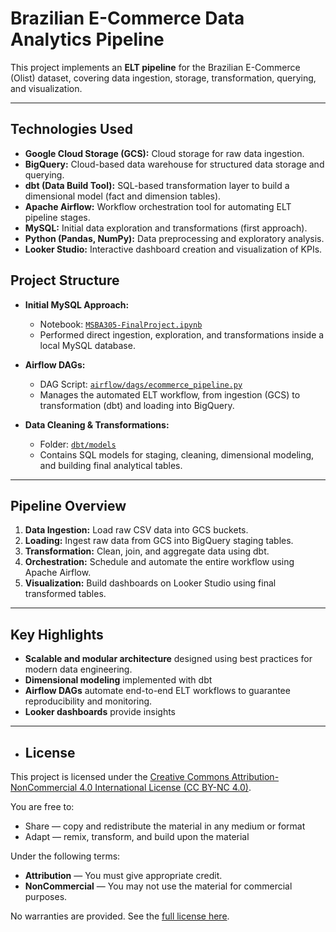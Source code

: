 # Brazilian E-Commerce Data Analytics Pipeline

This project implements an **ELT pipeline** for the Brazilian E-Commerce (Olist) dataset, covering data ingestion, storage, transformation, querying, and visualization.

---

## Technologies Used

- **Google Cloud Storage (GCS):** Cloud storage for raw data ingestion.
- **BigQuery:** Cloud-based data warehouse for structured data storage and querying.
- **dbt (Data Build Tool):** SQL-based transformation layer to build a dimensional model (fact and dimension tables).
- **Apache Airflow:** Workflow orchestration tool for automating ELT pipeline stages.
- **MySQL:** Initial data exploration and transformations (first approach).
- **Python (Pandas, NumPy):** Data preprocessing and exploratory analysis.
- **Looker Studio:** Interactive dashboard creation and visualization of KPIs.

## Project Structure

- **Initial MySQL Approach:**  
  - Notebook: [`MSBA305-FinalProject.ipynb`](MSBA305-FinalProject.ipynb)  
  - Performed direct ingestion, exploration, and transformations inside a local MySQL database.

- **Airflow DAGs:**  
  - DAG Script: [`airflow/dags/ecommerce_pipeline.py`](airflow/dags/ecommerce_pipeline.py)  
  - Manages the automated ELT workflow, from ingestion (GCS) to transformation (dbt) and loading into BigQuery.

- **Data Cleaning & Transformations:**  
  - Folder: [`dbt/models`](dbt/models)  
  - Contains SQL models for staging, cleaning, dimensional modeling, and building final analytical tables.

---

## Pipeline Overview

1. **Data Ingestion:** Load raw CSV data into GCS buckets.
2. **Loading:** Ingest raw data from GCS into BigQuery staging tables.
3. **Transformation:** Clean, join, and aggregate data using dbt.
4. **Orchestration:** Schedule and automate the entire workflow using Apache Airflow.
5. **Visualization:** Build dashboards on Looker Studio using final transformed tables.

---

## Key Highlights

- **Scalable and modular architecture** designed using best practices for modern data engineering.
- **Dimensional modeling** implemented with dbt
- **Airflow DAGs** automate end-to-end ELT workflows to guarantee reproducibility and monitoring.
- **Looker dashboards** provide insights
  
---

- ## License
This project is licensed under the [Creative Commons Attribution-NonCommercial 4.0 International License (CC BY-NC 4.0)](https://creativecommons.org/licenses/by-nc/4.0/).

You are free to:
- Share — copy and redistribute the material in any medium or format
- Adapt — remix, transform, and build upon the material

Under the following terms:
- **Attribution** — You must give appropriate credit.
- **NonCommercial** — You may not use the material for commercial purposes.

No warranties are provided. See the [full license here](https://creativecommons.org/licenses/by-nc/4.0/).

